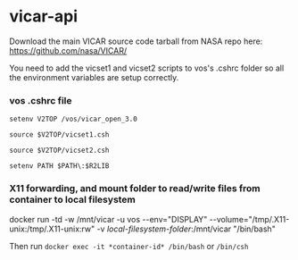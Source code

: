 # vicar-api

Download the main VICAR source code tarball from NASA repo here: https://github.com/nasa/VICAR/ 

You need to add the vicset1 and vicset2 scripts to vos's .cshrc folder so all the environment variables are setup correctly. 

### vos .cshrc file ###
`setenv V2TOP /vos/vicar_open_3.0`

`source $V2TOP/vicset1.csh`

`source $V2TOP/vicset2.csh`

`setenv PATH $PATH\:$R2LIB`


### X11 forwarding, and mount folder to read/write files from container to local filesystem ###

docker run -td -w /mnt/vicar -u vos --env="DISPLAY" --volume="/tmp/.X11-unix:/tmp/.X11-unix:rw" -v *local-filesystem-folder*:/mnt/vicar <container id> "/bin/bash"
  

Then run `docker exec -it *container-id* /bin/bash` or `/bin/csh`
